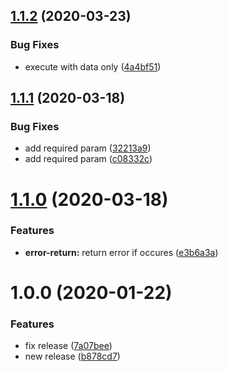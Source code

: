 ## [1.1.2](https://github.com/yarinvak/easy-state-machine/compare/v1.1.1...v1.1.2) (2020-03-23)


### Bug Fixes

* execute with data only ([4a4bf51](https://github.com/yarinvak/easy-state-machine/commit/4a4bf519879272e4ba266306054110658d4bc178))

## [1.1.1](https://github.com/yarinvak/easy-state-machine/compare/v1.1.0...v1.1.1) (2020-03-18)


### Bug Fixes

* add required param ([32213a9](https://github.com/yarinvak/easy-state-machine/commit/32213a960530adb1805bd98823eacb9d9960d644))
* add required param ([c08332c](https://github.com/yarinvak/easy-state-machine/commit/c08332c19c699b8285513fffa515898908c80e4b))

# [1.1.0](https://github.com/yarinvak/easy-state-machine/compare/v1.0.0...v1.1.0) (2020-03-18)


### Features

* **error-return:** return error if occures ([e3b6a3a](https://github.com/yarinvak/easy-state-machine/commit/e3b6a3aec33ae322a25dcf057c9c4f8b17c30b32))

# 1.0.0 (2020-01-22)


### Features

* fix release ([7a07bee](https://github.com/yarinvak/easy-state-machine/commit/7a07beee1eae7ea0000ba5fe7a50c433712a2e89))
* new release ([b878cd7](https://github.com/yarinvak/easy-state-machine/commit/b878cd75c3be7de32b99113cf5bac3a9fd2f4033))
